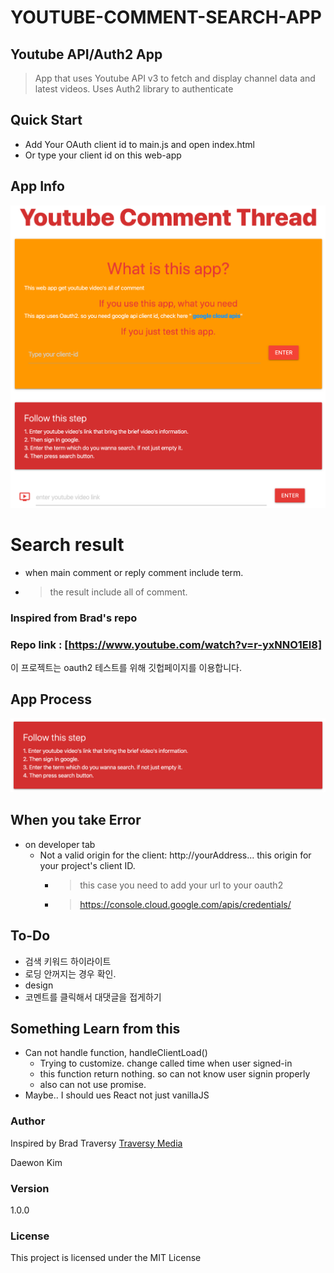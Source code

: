 # YOUTUBE-COMMENT-SEARCH-APP
## Youtube API/Auth2 App
> App that uses Youtube API v3 to fetch and display channel data and latest videos. Uses Auth2 library to authenticate

## Quick Start
- Add Your OAuth client id to main.js and open index.html
- Or type your client id on this web-app

## App Info
  ![app-info](https://github.com/xoxwgys56/youtube-comment-search/blob/master/img/App-Screen.png)

  # Search result
  - when main comment or reply comment include term.
  - > the result include all of comment.
### Inspired from Brad's repo
### Repo link : [https://www.youtube.com/watch?v=r-yxNNO1EI8]
  이 프로젝트는 oauth2 테스트를 위해 깃헙페이지를 이용합니다.

## App Process
  ![step](https://github.com/xoxwgys56/youtube-comment-search/blob/master/img/Step.png)
## When you take Error
- on developer tab
  * Not a valid origin for the client: http://yourAddress... this origin for your project's client ID.
    * > this case you need to add your url to your oauth2
    * > https://console.cloud.google.com/apis/credentials/

## To-Do
- 검색 키워드 하이라이트
- 로딩 안꺼지는 경우 확인.
- design
- 코멘트를 클릭해서 대댓글을 접게하기

## Something Learn from this
- Can not handle function, handleClientLoad()
  - Trying to customize. change called time when user signed-in
  - this function return nothing. so can not know user signin properly
  - also can not use promise.
- Maybe.. I should ues React not just vanillaJS

### Author

Inspired by Brad Traversy
[Traversy Media](http://www.traversymedia.com)

Daewon Kim

### Version

1.0.0

### License

This project is licensed under the MIT License
